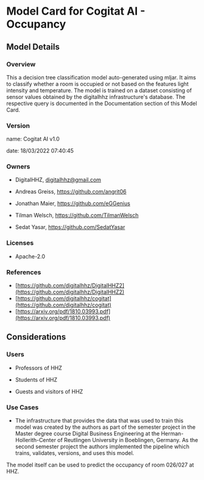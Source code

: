 





# Model Card for Cogitat AI - Occupancy

## Model Details

### Overview
This a decision tree classification model auto-generated using mljar. 
It aims to classify whether a room is occupied or not based on the features light intensity and 
temperature. The model is trained on a dataset consisting of sensor values obtained by the 
digitalhhz infrastructure&#39;s database. The respective query is documented in the Documentation 
section of this Model Card. 

### Version

name: Cogitat AI v1.0  

date: 18/03/2022 07:40:45  

### Owners

* DigitalHHZ, digitalhhz@gmail.com

* Andreas Greiss, https://github.com/angrit06

* Jonathan Maier, https://github.com/eGGenius

* Tilman Welsch, https://github.com/TilmanWelsch

* Sedat Yasar, https://github.com/SedatYasar


### Licenses

* Apache-2.0

### References

* [https://github.com/digitalhhz/DigitalHHZ2](https://github.com/digitalhhz/DigitalHHZ2)
* [https://github.com/digitalhhz/cogitat](https://github.com/digitalhhz/cogitat)
* [https://arxiv.org/pdf/1810.03993.pdf](https://arxiv.org/pdf/1810.03993.pdf)



## Considerations

### Users

* Professors of HHZ

* Students of HHZ

* Guests and visitors of HHZ


### Use Cases

* The infrastructure that provides the data that was used to train this model was 
created by the authors as part of the semester project in the Master degree course Digital Business 
Engineering at the Herman-Hollerith-Center of Reutlingen University in Boeblingen, Germany. 
As the second semester project the authors implemented the pipeline which trains, validates, 
versions, and uses this model. 

The model itself can be used to predict the occupancy of room 026/027 at HHZ.


